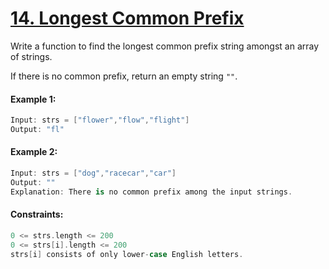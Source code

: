 # [14. Longest Common Prefix](https://leetcode.com/problems/longest-common-prefix/)

Write a function to find the longest common prefix string amongst an array of strings.

If there is no common prefix, return an empty string ```""```.

#### Example 1:
```swift
Input: strs = ["flower","flow","flight"]
Output: "fl"
```
#### Example 2:
```swift
Input: strs = ["dog","racecar","car"]
Output: ""
Explanation: There is no common prefix among the input strings.
``` 

#### Constraints:
```swift
0 <= strs.length <= 200
0 <= strs[i].length <= 200
strs[i] consists of only lower-case English letters.
```